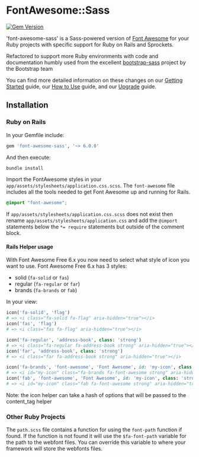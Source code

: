 # FontAwesome::Sass

[![Gem Version](https://badge.fury.io/rb/font-awesome-sass.svg)](https://badge.fury.io/rb/font-awesome-sass)

'font-awesome-sass' is a Sass-powered version of [Font Awesome](http://fontawesome.com/) for your Ruby projects with specific support for Ruby on Rails and Sprockets.

Refactored to support more Ruby environments with code and documentation humbly used from the excellent [bootstrap-sass](https://github.com/twbs/bootstrap-sass) project by the Bootstrap team

You can find more detailed information on these changes on our [Getting Started](https://fontawesome.com/docs/web/setup/get-started) guide, our [How to Use](https://fontawesome.com/docs/web/) guide, and our [Upgrade](https://fontawesome.com/docs/web/setup/upgrade/) guide.

## Installation

### Ruby on Rails

In your Gemfile include:

```ruby
gem 'font-awesome-sass', '~> 6.0.0'
```

And then execute:

```sh
bundle install
```

Import the FontAwesome styles in your `app/assets/stylesheets/application.css.scss`. The `font-awesome` file includes all the tools needed to get Font Awesome up and running for Rails.

```scss
@import "font-awesome";
```

If `app/assets/stylesheets/application.css.scss` does not exist then rename `app/assets/stylesheets/application.css` and add the `@import` statements below the `*= require` statements but outside of the comment block.

#### Rails Helper usage

With Font Awesome Free 6.x you now need to select what style of icon you want to use. Font Awesome Free 6.x has 3 styles:

  * solid (`fa-solid` or `fas`)
  * regular (`fa-regular` or `far`)
  * brands (`fa-brands` or `fab`)

In your view:

```ruby
icon('fa-solid', 'flag')
# => <i class="fa-solid fa-flag" aria-hidden="true"></i>
icon('fas', 'flag')
# => <i class="fas fa-flag" aria-hidden="true"></i>

```

```ruby
icon('fa-regular', 'address-book', class: 'strong')
# => <i class="fa-regular fa-address-book strong" aria-hidden="true"></i>
icon('far', 'address-book', class: 'strong')
# => <i class="far fa-address-book strong" aria-hidden="true"></i>
```

```ruby
icon('fa-brands', 'font-awesome', 'Font Awesome', id: 'my-icon', class: 'strong')
# => <i id="my-icon" class="fa-brands fa-font-awesome strong" aria-hidden="true"></i> Font Awesome
icon('fab', 'font-awesome', 'Font Awesome', id: 'my-icon', class: 'strong')
# => <i id="my-icon" class="fab fa-font-awesome strong" aria-hidden="true"></i> Font Awesome
```

Note: the icon helper can take a hash of options that will be passed to the content_tag helper

### Other Ruby Projects

The `path.scss` file contains a function for using the `font-path` function if found. If the function is not found it will use the `$fa-font-path` variable for the path to the webfont files. You can override this variable to where your framework will store the webfonts files.